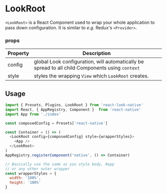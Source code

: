 # LookRoot

`<LookRoot>` is a React Component used to wrap your whole application to pass down configuration. It is similar to *e.g.* Redux's `<Provider>`.<br>


### props
| Property | Description |
| ---  | ----------- |
| config | global Look configuration, will automatically be spread to all child Components using `context`  |
| style | styles the wrapping `View` which `LookRoot` creates.

## Usage
```javascript
import { Presets, Plugins, LookRoot } from 'react-look-native'
import React, { AppRegistry, Component }  from 'react-native'
import App from './index'

const composedConfig = Presets['react-native']

const Container = () => (
  <LookRoot config={composedConfig} style={wrapperStyles}>
    <App />
  </LookRoot>
)
AppRegistry.registerComponent('native', () => Container)

// Basically use the same as you style body, #app
// or any other outer wrapper
const wrapperStyles = {
  width: '100%',
  height: '100%'
}
```
